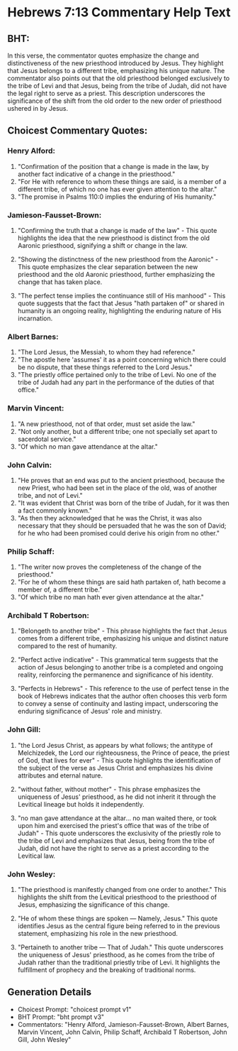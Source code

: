 # Hebrews 7:13 Commentary Help Text

## BHT:
In this verse, the commentator quotes emphasize the change and distinctiveness of the new priesthood introduced by Jesus. They highlight that Jesus belongs to a different tribe, emphasizing his unique nature. The commentator also points out that the old priesthood belonged exclusively to the tribe of Levi and that Jesus, being from the tribe of Judah, did not have the legal right to serve as a priest. This description underscores the significance of the shift from the old order to the new order of priesthood ushered in by Jesus.

## Choicest Commentary Quotes:
### Henry Alford:
1. "Confirmation of the position that a change is made in the law, by another fact indicative of a change in the priesthood." 
2. "For He with reference to whom these things are said, is a member of a different tribe, of which no one has ever given attention to the altar." 
3. "The promise in Psalms 110:0 implies the enduring of His humanity."

### Jamieson-Fausset-Brown:
1. "Confirming the truth that a change is made of the law" - This quote highlights the idea that the new priesthood is distinct from the old Aaronic priesthood, signifying a shift or change in the law.

2. "Showing the distinctness of the new priesthood from the Aaronic" - This quote emphasizes the clear separation between the new priesthood and the old Aaronic priesthood, further emphasizing the change that has taken place.

3. "The perfect tense implies the continuance still of His manhood" - This quote suggests that the fact that Jesus "hath partaken of" or shared in humanity is an ongoing reality, highlighting the enduring nature of His incarnation.

### Albert Barnes:
1. "The Lord Jesus, the Messiah, to whom they had reference."
2. "The apostle here 'assumes' it as a point concerning which there could be no dispute, that these things referred to the Lord Jesus."
3. "The priestly office pertained only to the tribe of Levi. No one of the tribe of Judah had any part in the performance of the duties of that office."

### Marvin Vincent:
1. "A new priesthood, not of that order, must set aside the law."
2. "Not only another, but a different tribe; one not specially set apart to sacerdotal service."
3. "Of which no man gave attendance at the altar."

### John Calvin:
1. "He proves that an end was put to the ancient priesthood, because the new Priest, who had been set in the place of the old, was of another tribe, and not of Levi."
2. "It was evident that Christ was born of the tribe of Judah, for it was then a fact commonly known."
3. "As then they acknowledged that he was the Christ, it was also necessary that they should be persuaded that he was the son of David; for he who had been promised could derive his origin from no other."

### Philip Schaff:
1. "The writer now proves the completeness of the change of the priesthood."
2. "For he of whom these things are said hath partaken of, hath become a member of, a different tribe."
3. "Of which tribe no man hath ever given attendance at the altar."

### Archibald T Robertson:
1. "Belongeth to another tribe" - This phrase highlights the fact that Jesus comes from a different tribe, emphasizing his unique and distinct nature compared to the rest of humanity.

2. "Perfect active indicative" - This grammatical term suggests that the action of Jesus belonging to another tribe is a completed and ongoing reality, reinforcing the permanence and significance of his identity.

3. "Perfects in Hebrews" - This reference to the use of perfect tense in the book of Hebrews indicates that the author often chooses this verb form to convey a sense of continuity and lasting impact, underscoring the enduring significance of Jesus' role and ministry.

### John Gill:
1. "the Lord Jesus Christ, as appears by what follows; the antitype of Melchizedek, the Lord our righteousness, the Prince of peace, the priest of God, that lives for ever" - This quote highlights the identification of the subject of the verse as Jesus Christ and emphasizes his divine attributes and eternal nature.

2. "without father, without mother" - This phrase emphasizes the uniqueness of Jesus' priesthood, as he did not inherit it through the Levitical lineage but holds it independently.

3. "no man gave attendance at the altar... no man waited there, or took upon him and exercised the priest's office that was of the tribe of Judah" - This quote underscores the exclusivity of the priestly role to the tribe of Levi and emphasizes that Jesus, being from the tribe of Judah, did not have the right to serve as a priest according to the Levitical law.

### John Wesley:
1. "The priesthood is manifestly changed from one order to another." This highlights the shift from the Levitical priesthood to the priesthood of Jesus, emphasizing the significance of this change.

2. "He of whom these things are spoken — Namely, Jesus." This quote identifies Jesus as the central figure being referred to in the previous statement, emphasizing his role in the new priesthood.

3. "Pertaineth to another tribe — That of Judah." This quote underscores the uniqueness of Jesus' priesthood, as he comes from the tribe of Judah rather than the traditional priestly tribe of Levi. It highlights the fulfillment of prophecy and the breaking of traditional norms.


## Generation Details
- Choicest Prompt: "choicest prompt v1"
- BHT Prompt: "bht prompt v3"
- Commentators: "Henry Alford, Jamieson-Fausset-Brown, Albert Barnes, Marvin Vincent, John Calvin, Philip Schaff, Archibald T Robertson, John Gill, John Wesley"

